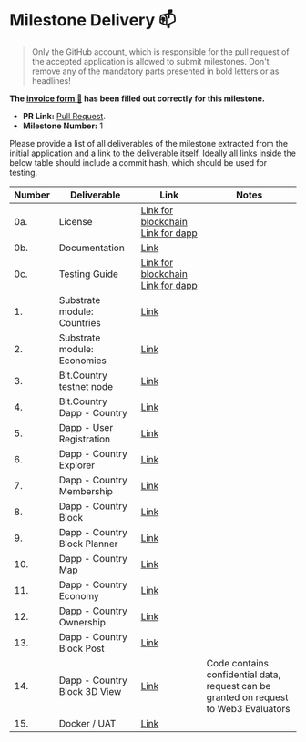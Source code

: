 # Milestone Delivery :mailbox:

> Only the GitHub account, which is responsible for the pull request of the accepted application is allowed to submit milestones. Don't remove any of the mandatory parts presented in bold letters or as headlines!

**The [invoice form :pencil:](https://forms.gle/8Wx7nxtq8fKrsuEz8) has been filled out correctly for this milestone.**  

* **PR Link:** [Pull Request](https://github.com/w3f/Open-Grants-Program/pull/78). 
* **Milestone Number:** 1

Please provide a list of all deliverables of the milestone extracted from the initial application and a link to the deliverable itself. Ideally all links inside the below table should include a commit hash, which should be used for testing.

| Number | Deliverable | Link | Notes |
| ------------- | ------------- | ------------- |------------- |
| 0a. | License | [Link for blockchain](https://github.com/bit-country/Bit-Country-Blockchain/blob/master/README.md) [Link for dapp](https://github.com/bit-country/Bit-Country-Dapp/blob/master/LICENSE) | 
| 0b. | Documentation | [Link](https://github.com/bit-country/Bit-Country-Blockchain/blob/master/README.md) | 
| 0c. | Testing Guide | [Link for blockchain](https://github.com/bit-country/Bit-Country-Blockchain/blob/master/README.md) [Link for dapp](https://github.com/bit-country/Bit-Country-Dapp-Testing/blob/master/README.md) | 
| 1. | Substrate module: Countries | [Link](https://github.com/bit-country/Bit-Country-Blockchain/tree/master/pallets) | 
| 2. | Substrate module: Economies | [Link](https://github.com/bit-country/Bit-Country-Blockchain/tree/master/pallets) | 
| 3. | Bit.Country testnet node | [Link](https://github.com/bit-country/Bit-Country-Blockchain/) | 
| 4. | Bit.Country Dapp - Country | [Link](https://github.com/bit-country/Bit-Country-Dapp/commit/017d220546513d34aaa583eaf1a4bef6855ec0ef) | 
| 5. | Dapp - User Registration | [Link](https://github.com/bit-country/Bit-Country-Dapp/commit/017d220546513d34aaa583eaf1a4bef6855ec0ef) | 
| 6. | Dapp - Country Explorer | [Link](https://github.com/bit-country/Bit-Country-Dapp/commit/017d220546513d34aaa583eaf1a4bef6855ec0ef) | 
| 7. | Dapp - Country Membership | [Link](https://github.com/bit-country/Bit-Country-Dapp/commit/017d220546513d34aaa583eaf1a4bef6855ec0ef) | 
| 8. | Dapp - Country Block | [Link](https://github.com/bit-country/Bit-Country-Dapp/commit/017d220546513d34aaa583eaf1a4bef6855ec0ef) | 
| 9. | Dapp - Country Block Planner | [Link](https://github.com/bit-country/Bit-Country-Dapp/commit/017d220546513d34aaa583eaf1a4bef6855ec0ef) | 
| 10. | Dapp - Country Map | [Link](https://github.com/bit-country/Bit-Country-Dapp/commit/017d220546513d34aaa583eaf1a4bef6855ec0ef) |
| 11. | Dapp - Country Economy | [Link](https://github.com/bit-country/Bit-Country-Dapp/commit/017d220546513d34aaa583eaf1a4bef6855ec0ef) | 
| 12. | Dapp - Country Ownership | [Link](https://github.com/bit-country/Bit-Country-Dapp/commit/017d220546513d34aaa583eaf1a4bef6855ec0ef) | 
| 13. | Dapp - Country Block Post | [Link](https://github.com/bit-country/Bit-Country-Dapp/commit/017d220546513d34aaa583eaf1a4bef6855ec0ef) | 
| 14. | Dapp - Country Block 3D View | [Link](https://github.com/bit-country/Bit-Country-Dapp) | Code contains confidential data, request can be granted on request to Web3 Evaluators |
| 15. | Docker / UAT | [Link](http://uat.bit.country/) | 
